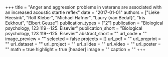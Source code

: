 +++
title = "Anger and aggression problems in veterans are associated with an increased acoustic startle reflex"
date = "2017-01-01"
authors = ["Lieke Heesink", "Rolf Kleber", "Michael Hafner", "Laury {van Bedaf}", "Iris Eekhout", "Elbert Geuze"]
publication_types = ["2"]
publication = "Biological psychology, 123 119--125. Elsevier"
publication_short = "Biological psychology, 123 119--125. Elsevier"
abstract_short = ""
url_code = ""
image_preview = ""
selected = false
projects = []
url_pdf = ""
url_preprint = ""
url_dataset = ""
url_project = ""
url_slides = ""
url_video = ""
url_poster = ""
math = true
highlight = true
[header]
image = ""
caption = ""
+++
